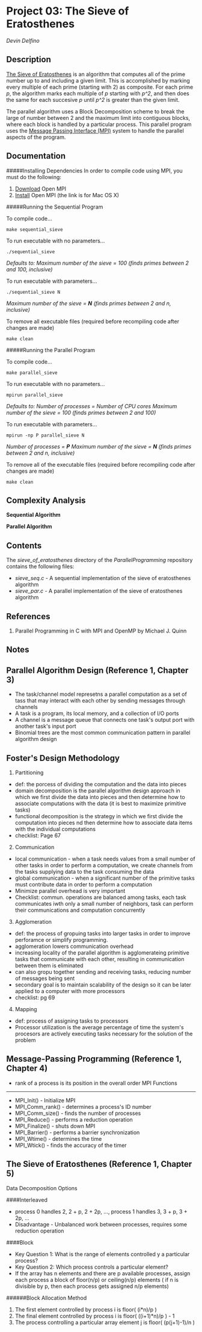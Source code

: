 Project 03: The Sieve of Eratosthenes
=====================================
*Devin Delfino*

Description
-----------
[The Sieve of Eratosthenes](http://en.wikipedia.org/wiki/Sieve_of_Eratosthenes) is an algorithm that computes all of the prime number up to and including a given limit. This is accomplished by marking every multiple of each prime (starting with 2) as composite. For each prime *p*, the algorithm marks each multiple of *p* starting with *p^2*, and then does the same for each succesive *p* until *p^2* is greater than the given limit.

The parallel algorithm uses a Block Decomposition scheme to break the large of number between 2 and the maximum limit into contiguous blocks, where each block is handled by a particular process. This parallel program uses the [Message Passing Interface (MPI)](http://en.wikipedia.org/wiki/Message_Passing_Interface) system to handle the parallel aspects of the program.

Documentation
-------------

#####Installing Dependencies
In order to compile code using MPI, you must do the following:

1. [Download](http://www.open-mpi.org/software/ompi/v1.8/) Open MPI
2. [Install](https://wiki.helsinki.fi/display/HUGG/Installing+Open+MPI+on+Mac+OS+X) Open MPI (the link is for Mac OS X)


#####Running the Sequential Program

To compile code...

	make sequential_sieve

To run executable with no parameters...
		     
	./sequential_sieve

*Defaults to:*
*Maximum number of the sieve = 100 (finds primes between 2 and 100, inclusive)*

To run executable with parameters...
		     
	./sequential_sieve N

*Maximum number of the sieve = __N__ (finds primes between 2 and n, inclusive)*

To remove all executable files (required before recompiling code after changes are made)

	make clean

#####Running the Parallel Program

To compile code...

	make parallel_sieve

To run executable with no parameters...

	mpirun parallel_sieve 

*Defaults to:*
*Number of processes = Number of CPU cores*
*Maximum number of the sieve = 100 (finds primes between 2 and 100)*

To run executable with parameters...
		     
	mpirun -np P parallel_sieve N

*Number of processes = __P__*
*Maximum number of the sieve = __N__ (finds primes between 2 and n, inclusive)*

To remove all of the executable files (required before recompiling code after changes are made)

	make clean

Complexity Analysis
-------------------
__Sequential Algorithm__


__Parallel Algorithm__


Contents
--------
The *sieve_of_eratosthenes* directory of the *ParallelProgramming* repository contains the following files:

* *sieve_seq.c* - A sequential implementation of the sieve of eratosthenes algorithm
* *sieve_par.c* - A parallel implementation of the sieve of eratosthenes algorithm

References
----------
1. Parallel Programming in C with MPI and OpenMP by Michael J. Quinn


Notes
-----

Parallel Algorithm Design (Reference 1, Chapter 3)
--------------------------------------------------
* The task/channel model represetns a parallel computation as a set of tass that may interact with each other by sending messages through channels
* A task is a program, its local memory, and a collection of I/O ports
* A channel is a message queue that connects one task's output port with another task's input port
* Binomial trees are the most common communication pattern in parallel algorithm design

Foster's Design Methodology
-------------------

1. Partitioning

* def: the porcess of dividing the computation and the data into pieces
* domain decomposition is the parallel algorithm design approach in which we first divide the data into pieces and then determine how to associate computations with the data (it is best to maximize primitive tasks)
* functional decomposition is the strategy in which we first divide the computation into pieces nd then determine how to associate data items with the individual computations
* checklist: Page 67
 
2. Communication

* local communication - when a task needs values from a small number of other tasks in order to perform a computation, we create channels from the tasks supplying data to the task consuming the data
* global communication - when a significant number of the primitive tasks must contribute data in order to perform a computation
* Minimize parallel overhead is very important
* Checklist: commun. operations are balanced among tasks, each task communicates iwth only a small number of neighbors, task can perform their communications and computation concurrently

3. Agglomeration

* def: the process of gropuing tasks into larger tasks in order to improve perforamce or simplify programming. 
* agglomeration lowers communication overhead
* increasing locality of the parallel algorithm is agglomerateing primitive tasks that communicate with each other, resulting in communication between them is eliminated
* can also gropu together sending and receiving tasks, reducing number of messages being sent
* secondary goal is to maintain scalability of the design so it can be later applied to a computer with more processors
* checklist: pg 69

4. Mapping

* def: process of assigning tasks to processors
* Processor utilization is the average percentage of time the system's procesors are actively executing tasks necessary for the solution of the problem

Message-Passing Programming (Reference 1, Chapter 4)
--------------------------------------------------
* rank of a process is its position in the overall order
MPI Functions
-------------
* MPI_Init() - Initialize MPI
* MPI_Comm_rank() - determines a process's ID number
* MPI_Comm_size() - finds the number of processes
* MPI_Reduce() - performs a reduction operation
* MPI_Finalize() - shuts down MPI
* MPI_Barrier() - performs a barrier synchronization
* MPI_Wtime() - determines the time
* MPI_Wtick() - finds the accuracy of the timer

The Sieve of Eratosthenes (Reference 1, Chapter 5)
--------------------------------------------------
Data Decomposition Options

####Interleaved

* process 0 handles 2, 2 + p, 2 + 2p, ..., process 1 handles 3, 3 + p, 3 + 2p, ...
* Disadvantage - Unbalanced work between processes, requires some reduction operation

####Block

* Key Question 1: What is the range of elements controlled y a particular process?
* Key Question 2: Which process controls a particular element?
* If the array has n elements and there are p available processes, assign each process a block of floor(n/p) or ceiling(n/p) elements ( if n is divisible by p, then each process gets assigned n/p elements)

######Block Allocation Method

1. The first element controlled by process i is floor( (i*n)/p ) 
2. The final element controlled by process i is floor( ((i+1)*n)/p ) - 1
3. The process controlling a particular array element j is floor( (p(j+1)-1)/n )